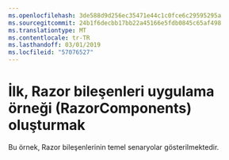 ```yaml
---
ms.openlocfilehash: 3de588d9d256ec35471e44c1c0fce6c29595295a
ms.sourcegitcommit: 24b1f6decbb17bb22a45166e5fdb0845c65af498
ms.translationtype: MT
ms.contentlocale: tr-TR
ms.lasthandoff: 03/01/2019
ms.locfileid: "57076527"
---
```

# <a name="build-your-first-razor-components-app-sample-razorcomponents"></a>İlk, Razor bileşenleri uygulama örneği (RazorComponents) oluşturmak

Bu örnek, Razor bileşenlerinin temel senaryolar gösterilmektedir.
